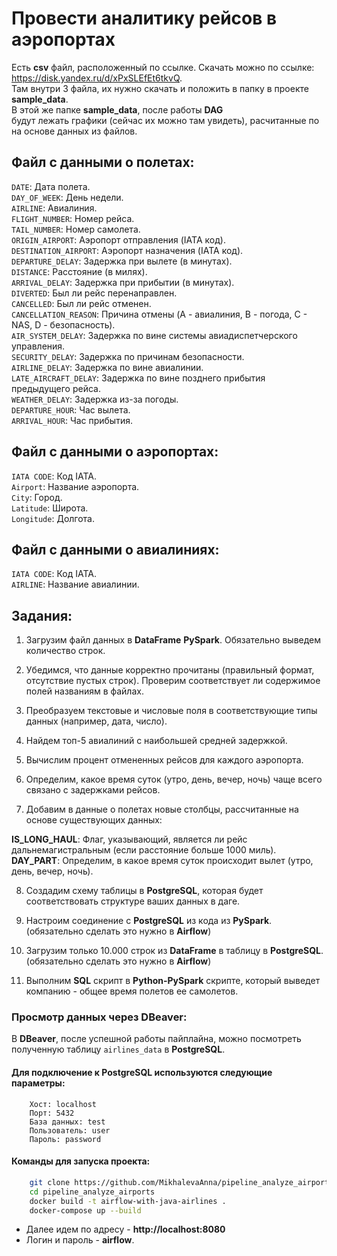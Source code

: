 # Провести аналитику рейсов в аэропортах
Есть **csv** файл, расположенный по ссылке. Скачать можно по ссылке: https://disk.yandex.ru/d/xPxSLEfEt6tkvQ. <br>
Там внутри 3 файла, их нужно скачать и положить в папку в проекте **sample_data**. <br>
В этой же папке **sample_data**, после работы **DAG** <br>
будут лежать графики (сейчас их можно там увидеть), расчитанные по на основе данных из файлов.

## Файл с данными о полетах:

`DATE`: Дата полета. <br>
`DAY_OF_WEEK`: День недели. <br>
`AIRLINE`: Авиалиния. <br>
`FLIGHT_NUMBER`: Номер рейса. <br>
`TAIL_NUMBER`: Номер самолета. <br>
`ORIGIN_AIRPORT`: Аэропорт отправления (IATA код). <br>
`DESTINATION_AIRPORT`: Аэропорт назначения (IATA код). <br>
`DEPARTURE_DELAY`: Задержка при вылете (в минутах). <br>
`DISTANCE`: Расстояние (в милях). <br>
`ARRIVAL_DELAY`: Задержка при прибытии (в минутах). <br>
`DIVERTED`: Был ли рейс перенаправлен. <br>
`CANCELLED`: Был ли рейс отменен. <br>
`CANCELLATION_REASON`: Причина отмены (A - авиалиния, B - погода, C - NAS, D - безопасность). <br>
`AIR_SYSTEM_DELAY`: Задержка по вине системы авиадиспетчерского управления. <br>
`SECURITY_DELAY`: Задержка по причинам безопасности. <br>
`AIRLINE_DELAY`: Задержка по вине авиалинии. <br>
`LATE_AIRCRAFT_DELAY`: Задержка по вине позднего прибытия предыдущего рейса. <br>
`WEATHER_DELAY`: Задержка из-за погоды. <br>
`DEPARTURE_HOUR`: Час вылета. <br>
`ARRIVAL_HOUR`: Час прибытия. <br>

## Файл с данными о аэропортах:

`IATA CODE`: Код IATA. <br>
`Airport`: Название аэропорта. <br>
`City`: Город. <br>
`Latitude`: Широта. <br>
`Longitude`: Долгота. <br>

## Файл с данными о авиалиниях: 

`IATA CODE`: Код IATA. <br>
`AIRLINE`: Название авиалинии. <br>

## Задания:

1. Загрузим файл данных в **DataFrame** **PySpark**. Обязательно выведем количество строк.

2. Убедимся, что данные корректно прочитаны (правильный формат, отсутствие пустых строк). Проверим соответствует ли содержимое полей названиям в файлах.

3. Преобразуем текстовые и числовые поля в соответствующие типы данных (например, дата, число).

4. Найдем топ-5 авиалиний с наибольшей средней задержкой.

5. Вычислим процент отмененных рейсов для каждого аэропорта.

6. Определим, какое время суток (утро, день, вечер, ночь) чаще всего связано с задержками рейсов.

7. Добавим в данные о полетах новые столбцы, рассчитанные на основе существующих данных:

**IS_LONG_HAUL**: Флаг, указывающий, является ли рейс дальнемагистральным (если расстояние больше 1000 миль). <br>
**DAY_PART**: Определим, в какое время суток происходит вылет (утро, день, вечер, ночь). <br>

8. Создадим схему таблицы в **PostgreSQL**, которая будет соответствовать структуре ваших данных в даге.

9. Настроим соединение с **PostgreSQL** из кода из **PySpark**. (обязательно сделать это нужно в **Airflow**)

10. Загрузим только 10.000 строк из **DataFrame** в таблицу в **PostgreSQL**. (обязательно сделать это нужно в **Airflow**)

11. Выполним **SQL** скрипт в **Python-PySpark** скрипте, который выведет компанию - общее время полетов ее самолетов.

### Просмотр данных через DBeaver:
В **DBeaver**, после успешной работы пайплайна, можно посмотреть полученную таблицу `airlines_data` в **PostgreSQL**.


#### Для подключение к **PostgreSQL** используются следующие параметры:
```
    Хост: localhost
    Порт: 5432
    База данных: test
    Пользователь: user
    Пароль: password
```

#### Команды для запуска проекта:
```bash
    git clone https://github.com/MikhalevaAnna/pipeline_analyze_airports.git
    cd pipeline_analyze_airports
    docker build -t airflow-with-java-airlines .
    docker-compose up --build
```
    
- Далее идем по адресу - **http://localhost:8080**
- Логин и пароль - **airflow**.
